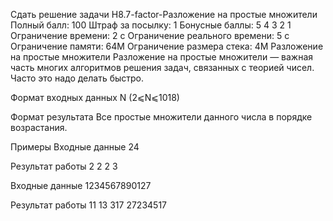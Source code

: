 Сдать решение задачи H8.7-factor-Разложение на простые множители
Полный балл:	100
Штраф за посылку:	1
Бонусные баллы:	5 4 3 2 1
Ограничение времени:	2 с
Ограничение реального времени:	5 с
Ограничение памяти:	64M
Ограничение размера стека:	4M
Разложение на простые множители
Разложение на простые множители — важная часть многих алгоритмов решения задач, связанных с теорией чисел. Часто это надо делать быстро.

Формат входных данных
N (2⩽N⩽1018)

Формат результата
Все простые множители данного числа в порядке возрастания.

Примеры
Входные данные
24
    
Результат работы
2 2 2 3
    
Входные данные
1234567890127
     
Результат работы
11 13 317 27234517

